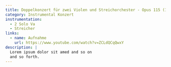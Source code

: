 ```yaml
---
title: Doppelkonzert für zwei Violen und Streichorchester - Opus 115 (18')
category: Instrumental Konzert
instrumentation:
  - 2 Solo Va
  - Streicher
links:
  - name: Aufnahme
    url: https://www.youtube.com/watch?v=ZCLdQCqQwxY
description: |
  Lorem ipsum dolor sit amed and so on
  and so forth.
---
```

